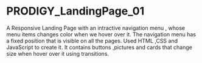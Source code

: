 # PRODIGY_LandingPage_01
A Responsive Landing Page with an intractive navigation menu , whose menu items changes color when we hover over it. The navigation menu has a fixed position that is visible on all the pages. Used HTML ,CSS and JavaScript to create it.
It contains buttons ,pictures and cards that change size when hover over it using transitions.
